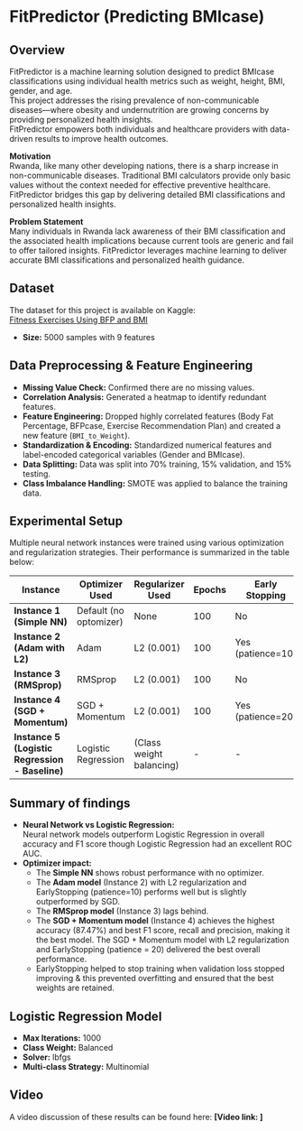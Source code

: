 # FitPredictor (Predicting BMIcase)

## Overview
FitPredictor is a machine learning solution designed to predict BMIcase classifications using individual health metrics such as weight, height, BMI, gender, and age.  
This project addresses the rising prevalence of non-communicable diseases—where obesity and undernutrition are growing concerns by providing personalized health insights.  
FitPredictor empowers both individuals and healthcare providers with data-driven results to improve health outcomes.  


**Motivation**  
Rwanda, like many other developing nations, there is a sharp increase in non-communicable diseases. Traditional BMI calculators provide only basic values without the context needed for effective preventive healthcare. FitPredictor bridges this gap by delivering detailed BMI classifications and personalized health insights.

**Problem Statement**  
Many individuals in Rwanda lack awareness of their BMI classification and the associated health implications because current tools are generic and fail to offer tailored insights. FitPredictor leverages machine learning to deliver accurate BMI classifications and personalized health guidance.

## Dataset
The dataset for this project is available on Kaggle:  
[Fitness Exercises Using BFP and BMI](https://www.kaggle.com/datasets/mustafa20635/fitness-exercises-using-bfp-and-bmi)  
- **Size:** 5000 samples with 9 features

## Data Preprocessing & Feature Engineering
- **Missing Value Check:** Confirmed there are no missing values.
- **Correlation Analysis:** Generated a heatmap to identify redundant features.
- **Feature Engineering:** Dropped highly correlated features (Body Fat Percentage, BFPcase, Exercise Recommendation Plan) and created a new feature (`BMI_to_Weight`).
- **Standardization & Encoding:** Standardized numerical features and label-encoded categorical variables (Gender and BMIcase).
- **Data Splitting:** Data was split into 70% training, 15% validation, and 15% testing.
- **Class Imbalance Handling:** SMOTE was applied to balance the training data.

## Experimental Setup
Multiple neural network instances were trained using various optimization and regularization strategies. Their performance is summarized in the table below:

| **Instance**                                      | **Optimizer Used**            | **Regularizer Used** | **Epochs** | **Early Stopping**         |  **Layers**         | **Learning Rate** | **Accuracy** | **F1 Score** | **Recall** | **Precision** |
|---------------------------------------------------|-------------------------------|----------------------|------------|----------------------------|----------------------|-------------------|--------------|--------------|------------|---------------|
| **Instance 1 (Simple NN)**                        | Default (no optomizer)          | None                 | 100        | No                         | 3 (Dense-only)       | Default           | 86.53%       | 86.46%       | 86.53%     | 86.44%        |
| **Instance 2 (Adam with L2)**                     | Adam                          | L2 (0.001)           | 100        | Yes (patience=10)          | 4 (Dense+BN+Dropout) | 0.0005            | 85.60%       | 85.78%       | 85.60%     | 85.62%        |
| **Instance 3 (RMSprop)**                          | RMSprop                       | L2 (0.001)           | 100        | No                         | 4 (Dense+BN+Dropout) | 0.0005            | 84.13%       | 84.84%       | 84.13%     | 85.86%        |
| **Instance 4 (SGD + Momentum)**                   | SGD + Momentum                | L2 (0.001)           | 100        | Yes (patience=20)          | 4 (Dense+BN+Dropout) | 0.0005            | **87.47%**   | **87.55%**   | **87.47%** | **87.76%**    |
| **Instance 5 (Logistic Regression - Baseline)**   | Logistic Regression           | (Class weight balancing) |   -    |   -                        |   -                  |   -               | 82.40%       | 82.73%       | 82.40%     | 83.63%        |

## Summary of findings
- **Neural Network vs Logistic Regression:**  
  Neural network models outperform Logistic Regression in overall accuracy and F1 score though Logistic Regression had an excellent ROC AUC.  
- **Optimizer impact:**  
  - The **Simple NN** shows robust performance with no optimizer.  
  - The **Adam model** (Instance 2) with L2 regularization and EarlyStopping (patience=10) performs well but is slightly outperformed by SGD.  
  - The **RMSprop model** (Instance 3) lags behind.  
  - The **SGD + Momentum model** (Instance 4) achieves the highest accuracy (87.47%) and best F1 score, recall and precision, making it the best model. The SGD + Momentum model with L2 regularization and EarlyStopping (patience = 20) delivered the best overall performance.
  - EarlyStopping helped to stop training when validation loss stopped improving & this prevented overfitting and ensured that the best weights are retained.

## Logistic Regression Model
- **Max Iterations:** 1000  
- **Class Weight:** Balanced  
- **Solver:** lbfgs  
- **Multi-class Strategy:** Multinomial

## Video 
A video discussion of these results can be found here: **[Video link: ]**

